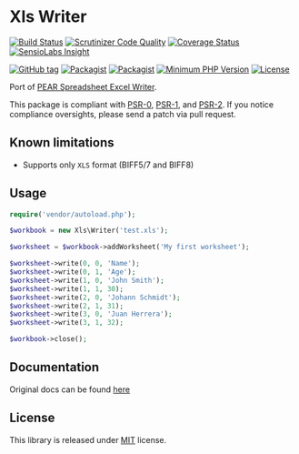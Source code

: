 # Xls Writer

[![Build Status](https://api.travis-ci.org/MAXakaWIZARD/xls-writer.png?branch=master)](https://travis-ci.org/MAXakaWIZARD/xls-writer) 
[![Scrutinizer Code Quality](https://scrutinizer-ci.com/g/MAXakaWIZARD/xls-writer/badges/quality-score.png?b=master)](https://scrutinizer-ci.com/g/MAXakaWIZARD/xls-writer/?branch=master)
[![Coverage Status](https://coveralls.io/repos/MAXakaWIZARD/xls-writer/badge.svg?branch=master)](https://coveralls.io/r/MAXakaWIZARD/xls-writer?branch=master)
[![SensioLabs Insight](https://img.shields.io/sensiolabs/i/9a9e7784-24a2-4b29-8b64-65f45306c34d.svg)](https://insight.sensiolabs.com/projects/9a9e7784-24a2-4b29-8b64-65f45306c34d)

[![GitHub tag](https://img.shields.io/github/tag/MAXakaWIZARD/xls-writer.svg?label=latest)](https://packagist.org/packages/maxakawizard/xls-writer) 
[![Packagist](https://img.shields.io/packagist/dt/maxakawizard/xls-writer.svg)](https://packagist.org/packages/maxakawizard/xls-writer)
[![Packagist](https://img.shields.io/packagist/dm/maxakawizard/xls-writer.svg)](https://packagist.org/packages/maxakawizard/xls-writer)
[![Minimum PHP Version](http://img.shields.io/badge/php-%3E%3D%205.3-8892BF.svg)](https://php.net/)
[![License](https://img.shields.io/packagist/l/maxakawizard/xls-writer.svg)](https://packagist.org/packages/maxakawizard/xls-writer)

Port of [PEAR Spreadsheet Excel Writer](http://pear.php.net/package/Spreadsheet_Excel_Writer).

This package is compliant with [PSR-0](http://www.php-fig.org/psr/0/), [PSR-1](http://www.php-fig.org/psr/1/), and [PSR-2](http://www.php-fig.org/psr/2/).
If you notice compliance oversights, please send a patch via pull request.

## Known limitations
* Supports only `XLS` format (BIFF5/7 and BIFF8)

## Usage
```php
require('vendor/autoload.php');

$workbook = new Xls\Writer('test.xls');

$worksheet = $workbook->addWorksheet('My first worksheet');

$worksheet->write(0, 0, 'Name');
$worksheet->write(0, 1, 'Age');
$worksheet->write(1, 0, 'John Smith');
$worksheet->write(1, 1, 30);
$worksheet->write(2, 0, 'Johann Schmidt');
$worksheet->write(2, 1, 31);
$worksheet->write(3, 0, 'Juan Herrera');
$worksheet->write(3, 1, 32);

$workbook->close();
```

## Documentation
Original docs can be found [here](https://pear.php.net/manual/en/package.fileformats.spreadsheet-excel-writer.php)

## License
This library is released under [MIT](http://www.tldrlegal.com/license/mit-license) license.
